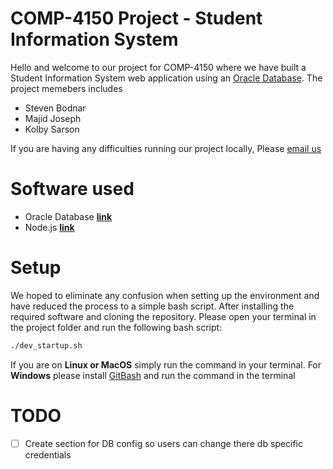 # COMP-4150 Project - Student Information System
Hello and welcome to our project for COMP-4150 where we have built a Student Information System web application using an [Oracle Database](https://www.oracle.com/ca-en/database/). The project memebers includes

 - Steven Bodnar 
 - Majid Joseph
 - Kolby Sarson

If you are having any difficulties running our project locally, Please [email us](mailto:bodna111@uwindsor.ca;joseph14@uwindsor.ca;sarsonk@uwindsor.ca?subject=COMP-4150%20Setup)

# Software used
- Oracle Database [**link**](https://www.oracle.com/database/technologies/oracle-database-software-downloads.html)
- Node.js [**link**](https://nodejs.org/en/)

# Setup
We hoped to eliminate any confusion when setting up the environment and have reduced the process to a simple bash script. After installing the required software and cloning the repository. Please open your terminal in the project folder and run the following bash script:
```bash
./dev_startup.sh
```
If you are on **Linux or MacOS** simply run the command in your terminal. For **Windows** please install [GitBash](https://gitforwindows.org/) and run the command in the terminal

# TODO
- [ ] Create section for DB config so users can change there db specific credentials 